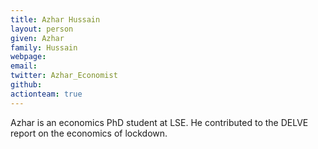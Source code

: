```yaml
---
title: Azhar Hussain
layout: person
given: Azhar
family: Hussain
webpage:
email: 
twitter: Azhar_Economist
github: 
actionteam: true
---
```


Azhar is an economics PhD student at LSE. He contributed to the DELVE report on the economics of lockdown.
